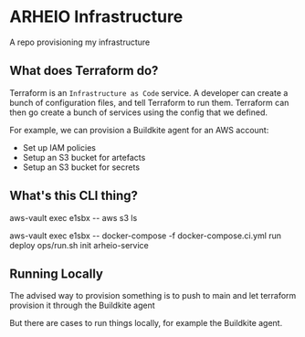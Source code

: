 # ARHEIO Infrastructure

A repo provisioning my infrastructure

## What does Terraform do?

Terraform is an `Infrastructure as Code` service. A developer can create a bunch of configuration files, and tell Terraform to run them. Terraform can then go create a bunch of services using the config that we defined.

For example, we can provision a Buildkite agent for an AWS account:
* Set up IAM policies
* Setup an S3 bucket for artefacts
* Setup an S3 bucket for secrets

## What's this CLI thing?

aws-vault exec e1sbx -- aws s3 ls

aws-vault exec e1sbx -- docker-compose -f docker-compose.ci.yml run deploy ops/run.sh init arheio-service


## Running Locally

The advised way to provision something is to push to main and let terraform provision it through the Buildkite agent

But there are cases to run things locally, for example the Buildkite agent.

